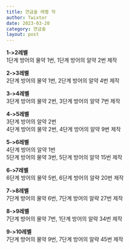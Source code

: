 ```yaml
---
title: 연금술 레벨 작 
author: Twixtor
date: 2023-03-20
category: 연금술
layout: post
---
```


<b>1->2레벨</b>  
1단계 방어의 물약 1번, 1단계 방어의 알약 2번 제작  

<b>2->3레벨</b>  
2단계 방어의 물약 1번, 2단계 방어의 알약 4번 제작

<b>3->4레벨</b>  
3단계 방어의 물약 2번, 3단계 방어의 알약 7번 제작  

<b>4->5레벨</b>  
3단계 방어의 알약 2번  
4단계 방어의 물약 2번, 4단계 방어의 알약 9번 제작  

<b>5->6레벨</b>  
4단계 방어의 알약 1번  
5단계 방어의 물약 3번, 5단계 방어의 알약 15번 제작  

<b>6->7레벨</b>  
6단계 방어의 물약 5번, 6단계 방어의 알략 20번 제작

<b>7->8레벨</b>  
7단계 방어의 물약 6번, 7단계 방어의 알략 27번 제작  

<b>8->9레벨</b>  
7단계 방어의 물약 7번, 1단계 방어의 알략 34번 제작  

<b>9->10레벨</b>  
7단계 방어의 물약 9번, 7단계 방어의 알략 45번 제작  



